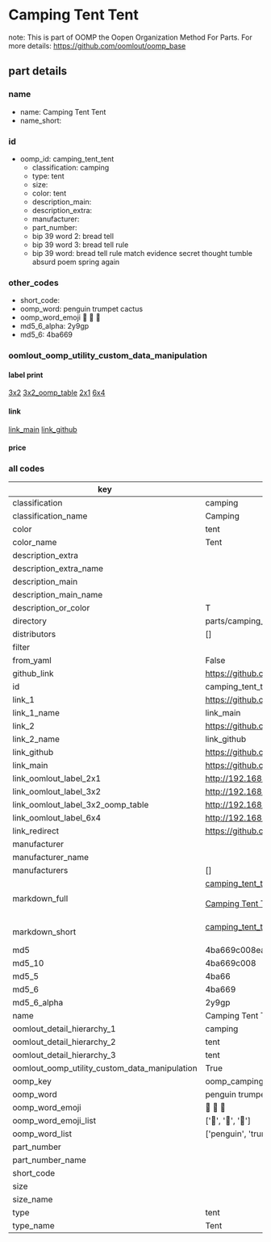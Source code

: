 # Camping Tent Tent  

note: This is part of OOMP the Oopen Organization Method For Parts. For more details: https://github.com/oomlout/oomp_base

##  part details
  







### name
* name: Camping Tent Tent
* name_short: 
### id
* oomp_id: camping_tent_tent
  * classification: camping
  * type: tent
  * size: 
  * color: tent
  * description_main: 
  * description_extra: 
  * manufacturer: 
  * part_number: 
  * bip 39 word 2: bread tell
  * bip 39 word 3: bread tell rule
  * bip 39 word: bread tell rule match evidence secret thought tumble absurd poem spring again

### other_codes
* short_code: 
* oomp_word: penguin trumpet cactus
* oomp_word_emoji :penguin: :trumpet: :cactus:
* md5_6_alpha: 2y9gp
* md5_6: 4ba669






### oomlout_oomp_utility_custom_data_manipulation
#### label print
[3x2](http://192.168.1.245:1112/?label=oomp%202y9gp)
[3x2_oomp_table](http://192.168.1.108:1112/?label=oomp%202y9gp)
[2x1](http://192.168.1.242:1112/?label=oomp%202y9gp)
[6x4](http://192.168.1.55:1112/?label=oomp%202y9gp)    

#### link

[link_main](https://github.com/oomlout/oomlout_oomp_version_1_messy/tree/main/parts/camping_tent_tent) [link_github](https://github.com/oomlout/oomlout_oomp_version_1_messy/tree/main/parts/camping_tent_tent)                             

#### price







### all codes 
| key | value |  
| --- | --- |  
| classification | camping |  
| classification_name | Camping |  
| color | tent |  
| color_name | Tent |  
| description_extra |  |  
| description_extra_name |  |  
| description_main |  |  
| description_main_name |  |  
| description_or_color | T  |  
| directory | parts/camping_tent_tent |  
| distributors | [] |  
| filter |  |  
| from_yaml | False |  
| github_link | https://github.com/oomlout/oomlout_oomp_part_src/tree/main/parts/camping_tent_tent |  
| id | camping_tent_tent |  
| link_1 | https://github.com/oomlout/oomlout_oomp_version_1_messy/tree/main/parts/camping_tent_tent |  
| link_1_name | link_main |  
| link_2 | https://github.com/oomlout/oomlout_oomp_version_1_messy/tree/main/parts/camping_tent_tent |  
| link_2_name | link_github |  
| link_github | https://github.com/oomlout/oomlout_oomp_version_1_messy/tree/main/parts/camping_tent_tent |  
| link_main | https://github.com/oomlout/oomlout_oomp_version_1_messy/tree/main/parts/camping_tent_tent |  
| link_oomlout_label_2x1 | http://192.168.1.242:1112/?label=oomp%202y9gp |  
| link_oomlout_label_3x2 | http://192.168.1.245:1112/?label=oomp%202y9gp |  
| link_oomlout_label_3x2_oomp_table | http://192.168.1.108:1112/?label=oomp%202y9gp |  
| link_oomlout_label_6x4 | http://192.168.1.55:1112/?label=oomp%202y9gp |  
| link_redirect | https://github.com/oomlout/oomlout_oomp_version_1_messy/tree/main/parts/camping_tent_tent |  
| manufacturer |  |  
| manufacturer_name |  |  
| manufacturers | [] |  
| markdown_full | [camping_tent_tent](none)<br>[](none)<br>[Camping Tent Tent](none)<br><br> |  
| markdown_short | [camping_tent_tent](none)<br><br> |  
| md5 | 4ba669c008ea5c1f0a26e88d7a77b0db |  
| md5_10 | 4ba669c008 |  
| md5_5 | 4ba66 |  
| md5_6 | 4ba669 |  
| md5_6_alpha | 2y9gp |  
| name | Camping Tent Tent |  
| oomlout_detail_hierarchy_1 | camping |  
| oomlout_detail_hierarchy_2 | tent |  
| oomlout_detail_hierarchy_3 | tent |  
| oomlout_oomp_utility_custom_data_manipulation | True |  
| oomp_key | oomp_camping_tent_tent |  
| oomp_word | penguin trumpet cactus |  
| oomp_word_emoji | :penguin: :trumpet: :cactus: |  
| oomp_word_emoji_list | [':penguin:', ':trumpet:', ':cactus:'] |  
| oomp_word_list | ['penguin', 'trumpet', 'cactus'] |  
| part_number |  |  
| part_number_name |  |  
| short_code |  |  
| size |  |  
| size_name |  |  
| type | tent |  
| type_name | Tent |  
